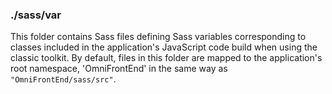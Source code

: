 ### ./sass/var

This folder contains Sass files defining Sass variables corresponding to classes
included in the application's JavaScript code build when using the classic toolkit.
By default, files in this folder are mapped to the application's root namespace,
'OmniFrontEnd' in the same way as `"OmniFrontEnd/sass/src"`.